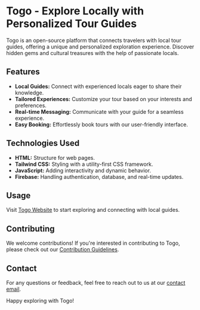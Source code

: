 # Togo - Explore Locally with Personalized Tour Guides

Togo is an open-source platform that connects travelers with local tour guides, offering a unique and personalized exploration experience. Discover hidden gems and cultural treasures with the help of passionate locals.

## Features

- **Local Guides:** Connect with experienced locals eager to share their knowledge.
- **Tailored Experiences:** Customize your tour based on your interests and preferences.
- **Real-time Messaging:** Communicate with your guide for a seamless experience.
- **Easy Booking:** Effortlessly book tours with our user-friendly interface.

## Technologies Used

- **HTML:** Structure for web pages.
- **Tailwind CSS:** Styling with a utility-first CSS framework.
- **JavaScript:** Adding interactivity and dynamic behavior.
- **Firebase:** Handling authentication, database, and real-time updates.

## Usage

Visit [Togo Website](https://mguruNnkhil.github.io/toGoWeb) to start exploring and connecting with local guides.

## Contributing

We welcome contributions! If you're interested in contributing to Togo, please check out our [Contribution Guidelines](contributing.md).

## Contact

For any questions or feedback, feel free to reach out to us at our [contact email](mailto:@gmail.com).

Happy exploring with Togo!
